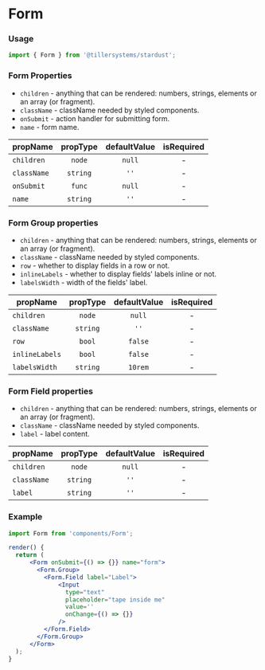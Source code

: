 # Form

### Usage

```jsx
import { Form } from '@tillersystems/stardust';
```

<!-- STORY -->

### Form Properties

- `children` - anything that can be rendered: numbers, strings, elements or an array (or fragment).
- `className` - className needed by styled components.
- `onSubmit` - action handler for submitting form.
- `name` - form name.

| propName    | propType | defaultValue | isRequired |
| ----------- | :------: | :----------: | :--------: |
| `children`  |  `node`  |    `null`    |     -      |
| `className` | `string` |     `''`     |     -      |
| `onSubmit`  |  `func`  |    `null`    |     -      |
| `name`      | `string` |     `''`     |     -      |

### Form Group properties

- `children` - anything that can be rendered: numbers, strings, elements or an array (or fragment).
- `className` - className needed by styled components.
- `row` - whether to display fields in a row or not.
- `inlineLabels` - whether to display fields' labels inline or not.
- `labelsWidth` - width of the fields' label.

| propName       | propType | defaultValue | isRequired |
| -------------- | :------: | :----------: | :--------: |
| `children`     |  `node`  |    `null`    |     -      |
| `className`    | `string` |     `''`     |     -      |
| `row`          |  `bool`  |   `false`    |     -      |
| `inlineLabels` |  `bool`  |   `false`    |     -      |
| `labelsWidth`  | `string` |   `10rem`    |     -      |

### Form Field properties

- `children` - anything that can be rendered: numbers, strings, elements or an array (or fragment).
- `className` - className needed by styled components.
- `label` - label content.

| propName    | propType | defaultValue | isRequired |
| ----------- | :------: | :----------: | :--------: |
| `children`  |  `node`  |    `null`    |     -      |
| `className` | `string` |     `''`     |     -      |
| `label`     | `string` |     `''`     |     -      |

### Example

```jsx
import Form from 'components/Form';

render() {
  return (
      <Form onSubmit={() => {}} name="form">
        <Form.Group>
          <Form.Field label="Label">
              <Input
                type="text"
                placeholder="tape inside me"
                value=''
                onChange={() => {}}
              />
          </Form.Field>
        </Form.Group>
      </Form>
  );
}
```
